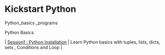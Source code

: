 # Kickstart Python
Python_basics _programs

 
Python Basics

| [Session1 : Python Installation](https://nbviewer.jupyter.org/github/ashishpal2702/Python_basics/blob/master/Session%201%20-%20Python-Installation%20and%20Basics.ipynb) | Learn Python basics with tuples, lists, dicts, sets , Conditions and Loop |
